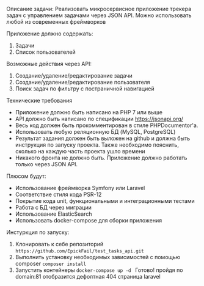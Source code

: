 Описание задачи:
Реализовать микросервисное приложение трекера задач с управлением задачами через JSON API. Можно использовать любой из современных фреймворков

Приложение должно содержать:
1) Задачи
2) Список пользователей

Возможные действия через API:
1) Создание/удаление/редактирование задачи
2) Создание/удаление/редактирование пользователя
3) Поиск задач по фильтру с постраничной навигацией

Технические требования
- Приложение должно быть написано на PHP 7 или выше
- API должно быть написано по спецификации https://jsonapi.org/
- Весь код должен быть прокомментирован в стиле PHPDocumentor'a.
- Использовать любую реляционную БД (MySQL, PostgreSQL)
- Результат задания должен быть выложен на github и должна быть инструкция по запуску проекта. Также необходимо пояснить, сколько на каждую часть проекта ушло времени
- Никакого фронта не должно быть. Приложение должно работать только через JSON API.

Плюсом будут:
- Использование фреймворка Symfony или Laravel
- Соответствие стиля кода PSR-12
- Покрытие кода unit, функциональными и интеграционными тестами
- Работа с БД через миграции
- Использование ElasticSearch
- Использовать docker-compose для сборки приложения


Инстуркция по запуску:
1) Клонировать к себе репозиторий 
```https://github.com/EpickFail/test_tasks_api.git ```
2) Выполнить установку необходимых зависимостей с помощью composer
```composer install```
3) Запустить контейнеры
```docker-compose up -d ```
Готово! пройдя по domain:81 отобразится дефолтная 404 страница laravel
